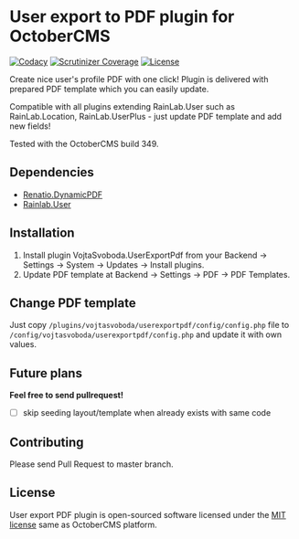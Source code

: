 # User export to PDF plugin for OctoberCMS

[![Codacy](https://img.shields.io/codacy/e27821fb6289410b8f58338c7e0bc686.svg)](https://www.codacy.com/app/vojtasvoboda/oc-userexportpdf-plugin/dashboard)
[![Scrutinizer Coverage](https://img.shields.io/scrutinizer/g/vojtasvoboda/oc-userexportpdf-plugin.svg)](https://scrutinizer-ci.com/g/vojtasvoboda/oc-userexportpdf-plugin/?branch=master)
[![License](https://img.shields.io/badge/license-MIT-blue.svg)](https://github.com/vojtasvoboda/oc-userexportpdf-plugin/blob/master/LICENSE.md)

Create nice user's profile PDF with one click! Plugin is delivered with prepared PDF template which you can easily update.

Compatible with all plugins extending RainLab.User such as RainLab.Location, RainLab.UserPlus - just update PDF template and add new fields!

Tested with the OctoberCMS build 349.

## Dependencies

- [Renatio.DynamicPDF](http://octobercms.com/plugin/renatio-dynamicpdf)
- [Rainlab.User](http://octobercms.com/plugin/rainlab-user)

## Installation

1. Install plugin VojtaSvoboda.UserExportPdf from your Backend -> Settings -> System -> Updates -> Install plugins.
2. Update PDF template at Backend -> Settings -> PDF -> PDF Templates.

## Change PDF template

Just copy `/plugins/vojtasvoboda/userexportpdf/config/config.php` file to `/config/vojtasvoboda/userexportpdf/config.php` and update it with own values.

## Future plans

**Feel free to send pullrequest!**

- [ ] skip seeding layout/template when already exists with same code

## Contributing

Please send Pull Request to master branch.

## License

User export PDF plugin is open-sourced software licensed under the [MIT license](http://opensource.org/licenses/MIT) same as OctoberCMS platform.
